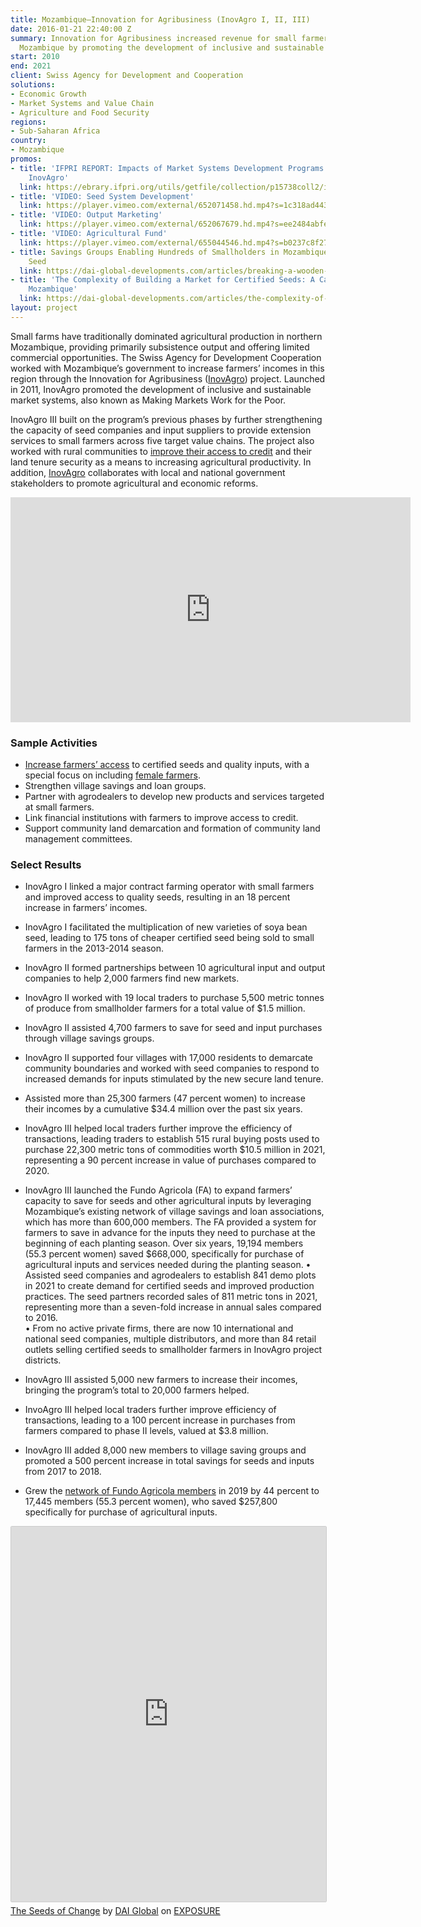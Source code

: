 ```yaml
---
title: Mozambique—Innovation for Agribusiness (InovAgro I, II, III)
date: 2016-01-21 22:40:00 Z
summary: Innovation for Agribusiness increased revenue for small farmers in northern
  Mozambique by promoting the development of inclusive and sustainable market systems.
start: 2010
end: 2021
client: Swiss Agency for Development and Cooperation
solutions:
- Economic Growth
- Market Systems and Value Chain
- Agriculture and Food Security
regions:
- Sub-Saharan Africa
country:
- Mozambique
promos:
- title: 'IFPRI REPORT: Impacts of Market Systems Development Programs: The Case of
    InovAgro'
  link: https://ebrary.ifpri.org/utils/getfile/collection/p15738coll2/id/134698/filename/134910.pdf
- title: 'VIDEO: Seed System Development'
  link: https://player.vimeo.com/external/652071458.hd.mp4?s=1c318ad443a490c0ec8238c576e06ebd5347b37c&profile_id=174
- title: 'VIDEO: Output Marketing'
  link: https://player.vimeo.com/external/652067679.hd.mp4?s=ee2484abfe2dc008393c47d77c7d190fed04ef46&profile_id=174
- title: 'VIDEO: Agricultural Fund'
  link: https://player.vimeo.com/external/655044546.hd.mp4?s=b0237c8f271b5b8a6a8edd897e9ff3893d0f0476&profile_id=174
- title: Savings Groups Enabling Hundreds of Smallholders in Mozambique to Buy Certified
    Seed
  link: https://dai-global-developments.com/articles/breaking-a-wooden-box-under-a-mango-tree
- title: 'The Complexity of Building a Market for Certified Seeds: A Case Study from
    Mozambique'
  link: https://dai-global-developments.com/articles/the-complexity-of-building-a-market-for-certified-seeds-a-case-study-from-mozambique
layout: project
---
```


Small farms have traditionally dominated agricultural production in northern Mozambique, providing primarily subsistence output and offering limited commercial opportunities. The Swiss Agency for Development Cooperation worked with Mozambique’s government to increase farmers’ incomes in this region through the Innovation for Agribusiness ([InovAgro](https://beamexchange.org/practice/programme-index/278/)) project. Launched in 2011, InovAgro promoted the development of inclusive and sustainable market systems, also known as Making Markets Work for the Poor.

InovAgro III built on the program’s previous phases by further strengthening the capacity of seed companies and input suppliers to provide extension services to small farmers across five target value chains. The project also worked with rural communities to [improve their access to credit](http://dai-global-developments.com/articles/breaking-a-wooden-box-under-a-mango-tree) and their land tenure security as a means to increasing agricultural productivity. In addition, [InovAgro](https://www.eda.admin.ch/deza/en/home/countries/mozambique.par2_projectfilter_page1.html/content/dezaprojects/SDC/en/2011/7F06353/phase3) collaborates with local and national government stakeholders to promote agricultural and economic reforms.

<iframe src="https://player.vimeo.com/video/652062287?h=a4a425d913" width="640" height="360" frameborder="0" allow="autoplay; fullscreen; picture-in-picture" allowfullscreen></iframe>

### Sample Activities

* [Increase farmers’ access](http://dai-global-developments.com/articles/four-recommendations-for-strengthening-seed-systems/) to certified seeds and quality inputs, with a special focus on including [female farmers](https://www.shareweb.ch/site/Gender/Pages/About/International%20Women%20Day.aspx). 
* Strengthen village savings and loan groups.
* Partner with agrodealers to develop new products and services targeted at small farmers.
* Link financial institutions with farmers to improve access to credit.
* Support community land demarcation and formation of community land management committees.

### Select Results

* InovAgro I linked a major contract farming operator with small farmers and improved access to quality seeds, resulting in an 18 percent increase in farmers’ incomes.
* InovAgro I facilitated the multiplication of new varieties of soya bean seed, leading to 175 tons of cheaper certified seed being sold to small farmers in the 2013-2014 season.
* InovAgro II formed partnerships between 10 agricultural input and output companies to help 2,000 farmers find new markets.
* InovAgro II worked with 19 local traders to purchase 5,500 metric tonnes of produce from smallholder farmers for a total value of $1.5 million.
* InovAgro II assisted 4,700 farmers to save for seed and input purchases through village savings groups.
* InovAgro II supported four villages with 17,000 residents to demarcate community boundaries and worked with seed companies to respond to increased demands for inputs stimulated by the new secure land tenure.

* Assisted more than 25,300 farmers (47 percent women) to increase their incomes by a cumulative $34.4 million over the past six years.
* InovAgro III helped local traders further improve the efficiency of transactions, leading traders to establish 515 rural buying posts used to purchase 22,300 metric tons of commodities worth $10.5 million in 2021, representing a 90 percent increase in value of purchases compared to 2020. 
* InovAgro III launched the Fundo Agricola (FA) to expand farmers’ capacity to save for seeds and other agricultural inputs by leveraging Mozambique’s existing network of village savings and loan associations, which has more than 600,000 members. The FA provided a system for farmers to save in advance for the inputs they need to purchase at the beginning of each planting season. Over six years, 19,194 members (55.3 percent women) saved $668,000, specifically for purchase of agricultural inputs and services needed during the planting season.
•	Assisted seed companies and agrodealers to establish 841 demo plots in 2021 to create demand for certified seeds and improved production practices. The seed partners recorded sales of 811 metric tons in 2021, representing more than a seven-fold increase in annual sales compared to 2016.  
•	From no active private firms, there are now 10 international and national seed companies, multiple distributors, and more than 84 retail outlets selling certified seeds to smallholder farmers in InovAgro project districts.


* InovAgro III assisted 5,000 new farmers to increase their incomes, bringing the program’s total to 20,000 farmers helped.
* InvoAgro III helped local traders further improve efficiency of transactions, leading to a 100 percent increase in purchases from farmers compared to phase II levels, valued at $3.8 million.
* InovAgro III added 8,000 new members to village saving groups and promoted a 500 percent increase in total savings for seeds and inputs from 2017 to 2018. 
* Grew the [network of Fundo Agricola members](https://www.shareweb.ch/site/EI/Pages/Content/newsdetail.aspx?ItemID=1665) in 2019 by 44 percent to 17,445 members (55.3 percent women), who saved $257,800 specifically for purchase of agricultural inputs. 

<iframe src="https://DAIGlobal.exposure.co/the-seeds-of-transformation/embed/cover?embed=true" style="width:100%;height:600px;margin-bottom:5px;border:solid 1px #ccc;border-radius:2px;"></iframe><br><a href="https://DAIGlobal.exposure.co/the-seeds-of-transformation">The Seeds of Change</a> by <a href="https://daiglobal.exposure.co/">DAI Global</a> on <a href="https://exposure.co" style="text-transform:uppercase">Exposure</a>